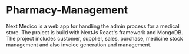 # Pharmacy-Management
Next Medico is a web app for handling the admin process for a medical store. The project is build with NextJs React's framework and MongoDB. The project includes customer, supplier, sales, purchase, medicine stock management and also invoice generation and management.
